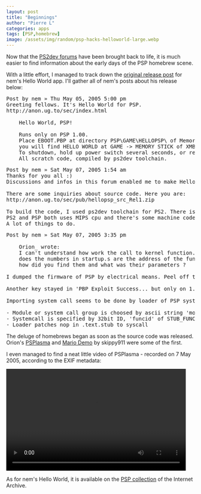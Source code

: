 ```yaml
---
layout: post
title: "Beginnings"
author: "Pierre L"
categories: apps
tags: [PSP,homebrew]
image: /assets/img/random/psp-hacks-helloworld-large.webp
---
```


Now that the [PS2dev forums](https://forums.ps2dev.org) have been brought back to life, it is much easier to find information about the early days of the PSP homebrew scene. 

With a little effort, I managed to track down the [original release post](https://forums.ps2dev.org/viewtopic.php?f=14&t=1570) for nem's Hello World app. I'll gather all of nem's posts about his release below:

<pre>
Post by nem » Thu May 05, 2005 5:00 pm
Greeting fellows. It's Hello World for PSP.
http://anon.ug.to/sec/index.html

    Hello World, PSP!

    Runs only on PSP 1.00.
    Place EBOOT.PBP at directory PSP\GAME\HELLOPSP\ of Memory Stick, and
    you will find HELLO WORLD at GAME -> MEMORY STICK of XMB.
    To shutdown, hold up power switch several seconds, or remove battery.
    All scratch code, compiled by ps2dev toolchain.
</pre>


<pre>
Post by nem » Sat May 07, 2005 1:54 am 
Thanks for you all :)
Discussions and infos in this forum enabled me to make Hello World.

There are some inquiries about source code. Here you are:
http://anon.ug.to/sec/pub/hellopsp_src_Rel1.zip

To build the code, I used ps2dev toolchain for PS2. There is no devtool for PSP yet.
PS2 and PSP both uses MIPS cpu and there's some machine code compatibility. You can not use some PSP and/or C code features with PS2 devtool, but for testing it is enough.
A lot of things to do.
</pre>

<pre>
Post by nem » Sat May 07, 2005 3:35 pm

    Orion_ wrote:
    I can't understand how work the call to kernel function.
    does the numbers in startup.s are the address of the functions in kernel/memory ?
    how did you find them and what was their parameters ?

I dumped the firmware of PSP by electrical means. Peel off the memory chip from PSP mainboard, connect wires to the chip, find which ball is what, and dumped. In the dumped firmware, there are executables. They are mostly encrypted but there does exist unencrypted executables, by which I learned how dynamic link is done.

Another key stayed in 'PBP Exploit Success... but only on 1.0 psp :(' thread. The posts in the thread brought to me inspiration and valuable information. I want to express my best thanks to them all. Unless they point out that ELF file can be executed, it would take more time.

Importing system call seems to be done by loader of PSP system as follows:

- Module or system call group is choosed by ascii string 'module' of STUB_START
- Systemcall is specified by 32bit ID, 'funcid' of STUB_FUNC, and loader searchs from the list
- Loader patches nop in .text.stub to syscall
</pre>

The deluge of homebrews began as soon as the source code was released. Orion's [PSPlasma](https://archive.org/details/eloa-00700-00000) and [Mario Demo](https://archive.org/details/v2marioEBOOT.7z) by skippy911 were some of the first.

I even managed to find a neat little video of PSPlasma - recorded on 7 May 2005, according to the EXIF metadata:

<video class="center" width="480" height="272" controls>
	<source type="video/mp4" src="https://github.com/PSP-Archive/PSP-Archive.github.io/raw/gh-pages/assets/video/M4v10006_recompile.mp4">
</video>

As for nem's Hello World, it is available on the [PSP collection](https://archive.org/details/hellopsp_R1.7z) of the Internet Archive.

